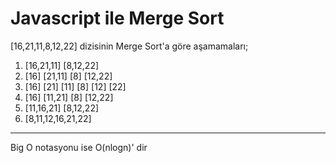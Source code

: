 # Javascript ile Merge Sort

[16,21,11,8,12,22] dizisinin Merge Sort'a göre aşamamaları;

  1. [16,21,11] [8,12,22]
  2. [16] [21,11] [8] [12,22]
  3. [16] [21] [11] [8] [12] [22]
  4. [16] [11,21] [8] [12,22]
  5. [11,16,21] [8,12,22]
  6. [8,11,12,16,21,22]

********************************

Big O notasyonu ise O(nlogn)' dir
